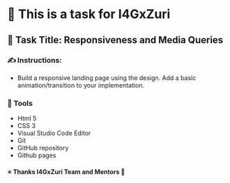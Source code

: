 # 📝 This is a task for I4GxZuri

## 📜 Task Title: Responsiveness and Media Queries

### ✍ Instructions:
- Build a responsive landing page using the design. Add a basic animation/transition to your implementation.

### 🔧 Tools 
- Html 5
- CSS 3 
- Visual Studio Code Editor 
- Git 
- GitHub repository 
- Github pages

#### ⭐ Thanks I4GxZuri Team and Mentors 🏅
